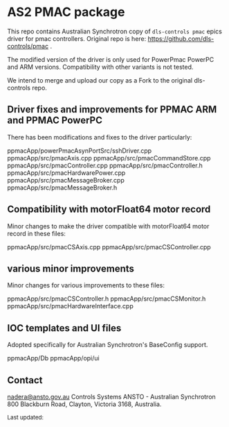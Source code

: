 # AS2 PMAC package

This repo contains Australian Synchrotron copy of `dls-controls pmac` epics driver for pmac controllers. Original repo is here: https://github.com/dls-controls/pmac .

The modified version of the driver is only used for PowerPmac PowerPC and ARM versions. Compatibility with other variants is not tested.

We intend to merge and upload our copy as a Fork to the original dls-controls repo.

## Driver fixes and improvements for PPMAC ARM and PPMAC PowerPC

There has been modifications and fixes to the driver particularly:

ppmacApp/powerPmacAsynPortSrc/sshDriver.cpp
ppmacApp/src/pmacAxis.cpp
ppmacApp/src/pmacCommandStore.cpp
ppmacApp/src/pmacController.cpp
ppmacApp/src/pmacController.h
ppmacApp/src/pmacHardwarePower.cpp
ppmacApp/src/pmacMessageBroker.cpp
ppmacApp/src/pmacMessageBroker.h

## Compatibility with motorFloat64 motor record

Minor changes to make the driver compatible with motorFloat64 motor record in these files:

ppmacApp/src/pmacCSAxis.cpp
ppmacApp/src/pmacCSController.cpp

## various minor improvements

Minor changes for various improvements to these files:

ppmacApp/src/pmacCSController.h
ppmacApp/src/pmacCSMonitor.h
ppmacApp/src/pmacHardwareInterface.cpp

## IOC templates and UI files

Adopted specifically for Australian Synchrotron's BaseConfig support.

ppmacApp/Db
ppmacApp/opi/ui

## Contact
nadera@ansto.gov.au
Controls Systems
ANSTO - Australian Synchrotron
800 Blackburn Road, Clayton, Victoria 3168, Australia.



<font size="-1">Last updated: </font>
<br>